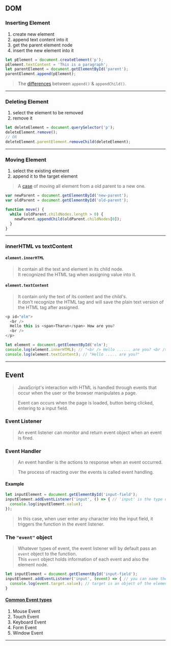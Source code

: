 ## DOM
### Inserting Element
1. create new element
2. append text content into it
3. get the parent element node
4. insert the new element into it
```js
let pElement = document.createElement('p');
pElement.textContent = 'This is a paragraph';
let parentElement = document.getElementById('parent');
parentElement.append(pElement);
```
> The [differences](https://flexiple.com/javascript/javascript-appendchild) between `append()` & `appendChild()`.

---

### Deleting Element
1. select the element to be removed
2. remove it
```js
let deleteElement = document.querySelector('p');
deleteElement.remove();
// OR
deleteElement.parentElement.removeChild(deleteElement);
```

---

### Moving Element
1. select the existing element
2. append it to the target element
> A [case](https://stackoverflow.com/questions/20910147/how-to-move-all-html-element-children-to-another-parent-using-javascript) of moving all element from a old parent to a new one.
```js
var newParent = document.getElementById('new-parent');
var oldParent = document.getElementById('old-parent');

function move() {
  while (oldParent.childNodes.length > 0) {
    newParent.appendChild(oldParent.childNodes[0]);
  }
}
```

---

### innerHTML vs textContent
#### `element.innerHTML`
> It contain all the text and element in its child node. <br/>
> It recognized the HTML tag when assigning value into it.

#### `element.textContent`
> It contain only the text of its content and the child's. <br/>
> It don't recognize the HTML tag and will save the plain text version of the HTML tag after assigned.

```js
<p id="elm">
  <br />
  Hello this is <span>Tharun</span> How are you?
  <br />
</p>

let element = document.getElementById('elm');
console.log(element.innerHTML); // "<br /> Hello ...... are you? <br />"
console.log(element.textContent); // "Hello ..... are you?"
```

---
## Event
> JavaScript's interaction with HTML is handled through events that occur when the user or the browser manipulates a page.

> Event can occurs when the page is loaded, button being clicked, entering to a input field.
### Event Listener
> An event listener can monitor and return event object when an event is fired.

### Event Handler
> An event handler is the actions to response when an event occurred.

> The process of reacting over the events is called event handling.

#### Example
```js
let inputElement = document.getElementById('input-field');
inputElement.addEventListener('input', () => { // 'input' is the type of event
  console.log(inputElement.value);
});
```
> In this case, when user enter any character into the input field, it triggers the function in the event listener.

### The `"event"` object
> Whatever types of event, the event listener will by default pass an `event` object to the function. <br/>
> This `event` object holds information of each event and also the element node.
```js
let inputElement = document.getElementById('input-field');
inputElement.addEventListener('input', (event) => { // you can name the parameter whatever you want
  console.log(event.target.value); // target is an object of the element node
}
```

#### [Common Event types](https://www.khanacademy.org/computing/computer-programming/html-css-js/html-js-dom-events/a/dom-event-types) 
1. Mouse Event
2. Touch Event
3. Keyboard Event
4. Form Event
5. Window Event

---
